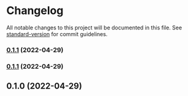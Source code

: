 # Changelog

All notable changes to this project will be documented in this file. See [standard-version](https://github.com/conventional-changelog/standard-version) for commit guidelines.

### [0.1.1](https://github.com/mokkapps/changelog-generator-demo/compare/v0.1.0...v0.1.1) (2022-04-29)

### [0.1.1](https://github.com/mokkapps/changelog-generator-demo/compare/v0.1.0...v0.1.1) (2022-04-29)

## 0.1.0 (2022-04-29)
